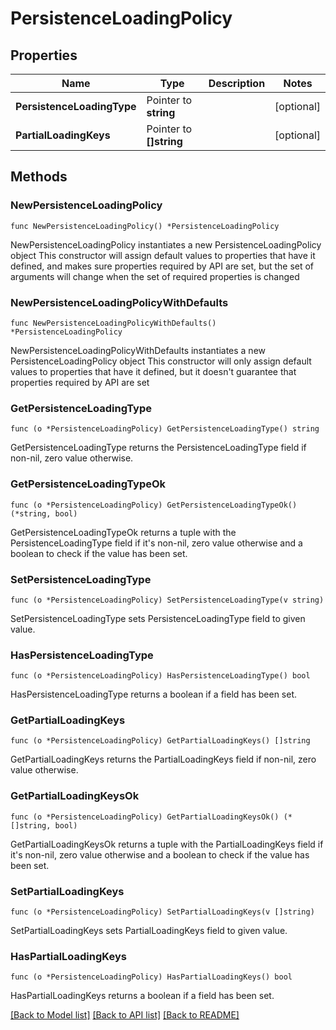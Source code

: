 # PersistenceLoadingPolicy

## Properties

Name | Type | Description | Notes
------------ | ------------- | ------------- | -------------
**PersistenceLoadingType** | Pointer to **string** |  | [optional] 
**PartialLoadingKeys** | Pointer to **[]string** |  | [optional] 

## Methods

### NewPersistenceLoadingPolicy

`func NewPersistenceLoadingPolicy() *PersistenceLoadingPolicy`

NewPersistenceLoadingPolicy instantiates a new PersistenceLoadingPolicy object
This constructor will assign default values to properties that have it defined,
and makes sure properties required by API are set, but the set of arguments
will change when the set of required properties is changed

### NewPersistenceLoadingPolicyWithDefaults

`func NewPersistenceLoadingPolicyWithDefaults() *PersistenceLoadingPolicy`

NewPersistenceLoadingPolicyWithDefaults instantiates a new PersistenceLoadingPolicy object
This constructor will only assign default values to properties that have it defined,
but it doesn't guarantee that properties required by API are set

### GetPersistenceLoadingType

`func (o *PersistenceLoadingPolicy) GetPersistenceLoadingType() string`

GetPersistenceLoadingType returns the PersistenceLoadingType field if non-nil, zero value otherwise.

### GetPersistenceLoadingTypeOk

`func (o *PersistenceLoadingPolicy) GetPersistenceLoadingTypeOk() (*string, bool)`

GetPersistenceLoadingTypeOk returns a tuple with the PersistenceLoadingType field if it's non-nil, zero value otherwise
and a boolean to check if the value has been set.

### SetPersistenceLoadingType

`func (o *PersistenceLoadingPolicy) SetPersistenceLoadingType(v string)`

SetPersistenceLoadingType sets PersistenceLoadingType field to given value.

### HasPersistenceLoadingType

`func (o *PersistenceLoadingPolicy) HasPersistenceLoadingType() bool`

HasPersistenceLoadingType returns a boolean if a field has been set.

### GetPartialLoadingKeys

`func (o *PersistenceLoadingPolicy) GetPartialLoadingKeys() []string`

GetPartialLoadingKeys returns the PartialLoadingKeys field if non-nil, zero value otherwise.

### GetPartialLoadingKeysOk

`func (o *PersistenceLoadingPolicy) GetPartialLoadingKeysOk() (*[]string, bool)`

GetPartialLoadingKeysOk returns a tuple with the PartialLoadingKeys field if it's non-nil, zero value otherwise
and a boolean to check if the value has been set.

### SetPartialLoadingKeys

`func (o *PersistenceLoadingPolicy) SetPartialLoadingKeys(v []string)`

SetPartialLoadingKeys sets PartialLoadingKeys field to given value.

### HasPartialLoadingKeys

`func (o *PersistenceLoadingPolicy) HasPartialLoadingKeys() bool`

HasPartialLoadingKeys returns a boolean if a field has been set.


[[Back to Model list]](../README.md#documentation-for-models) [[Back to API list]](../README.md#documentation-for-api-endpoints) [[Back to README]](../README.md)


